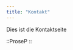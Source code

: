 ```yaml
---
title: "Kontakt"
---
```

Dies ist die Kontaktseite


::ProseP
<ProseImg class="projectIcon" src="/icons/camera.svg" alt="Camera">
</ProseImg>
::


